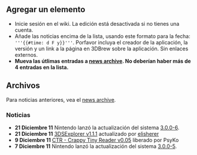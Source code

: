 <noinclude>

## Agregar un elemento

- Inicie sesión en el wiki. La edición está desactivada si no tienes una
  cuenta.
- Añade las noticias encima de la lista, usando este formato para la
  fecha: `'''{{#time: d F y}}'''`. Porfavor incluya el creador de la
  aplicación, la versión y un link a la página en 3DBrew sobre la
  aplicación. Sin enlaces externos.
- **Mueva las útlimas entradas a [news
  archive](:News/Archive "wikilink"). No deberían haber más de 4
  entradas en la lista.**

## Archivos

Para noticias anteriores, vea el [news
archive](:News/Archive "wikilink").

### Noticias

</noinclude>

- **21 Diciembre 11** Nintendo lanzó la actualización del sistema
  [3.0.0-6](3.0.0-6 "wikilink").
- **21 Diciembre 11** [3DSExplorer v1.1.1](3DSExplorer "wikilink")
  actualizado por [elisherer](User:Elisherer "wikilink")
- **9 Diciembre 11** [CTR - Crappy Tiny Reader
  v0.05](Crappy_Tiny_Reader "wikilink") liberado por PsyKo
- **7 Diciembre 11** Nintendo lanzó la actualización del sistema
  [3.0.0-5](3.0.0-5 "wikilink").